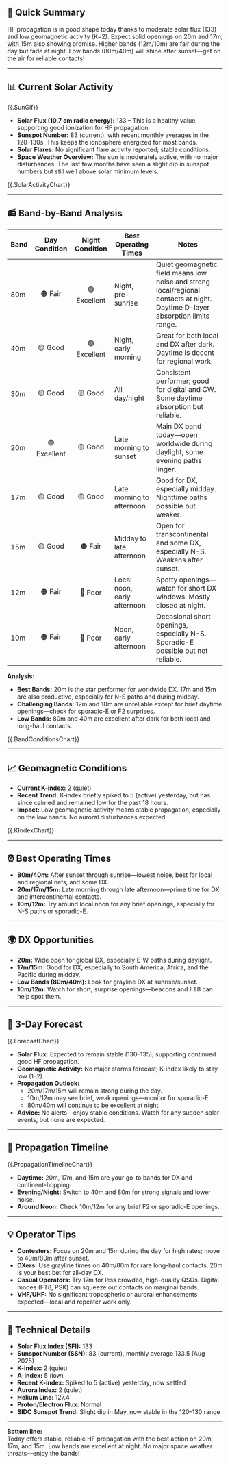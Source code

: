 ## 🎯 Quick Summary

HF propagation is in good shape today thanks to moderate solar flux (133) and low geomagnetic activity (K=2). Expect solid openings on 20m and 17m, with 15m also showing promise. Higher bands (12m/10m) are fair during the day but fade at night. Low bands (80m/40m) will shine after sunset—get on the air for reliable contacts!

---

## 📊 Current Solar Activity

{{.SunGif}}

- **Solar Flux (10.7 cm radio energy):** 133 – This is a healthy value, supporting good ionization for HF propagation.
- **Sunspot Number:** 83 (current), with recent monthly averages in the 120–130s. This keeps the ionosphere energized for most bands.
- **Solar Flares:** No significant flare activity reported; stable conditions.
- **Space Weather Overview:** The sun is moderately active, with no major disturbances. The last few months have seen a slight dip in sunspot numbers but still well above solar minimum levels.

{{.SolarActivityChart}}

---

## 📻 Band-by-Band Analysis

| Band  | Day Condition | Night Condition | Best Operating Times | Notes |
|-------|:-------------:|:---------------:|---------------------|-------|
| 80m   | 🟠 Fair       | 🟢 Excellent    | Night, pre-sunrise  | Quiet geomagnetic field means low noise and strong local/regional contacts at night. Daytime D-layer absorption limits range. |
| 40m   | 🟡 Good       | 🟢 Excellent    | Night, early morning| Great for both local and DX after dark. Daytime is decent for regional work. |
| 30m   | 🟡 Good       | 🟡 Good         | All day/night       | Consistent performer; good for digital and CW. Some daytime absorption but reliable. |
| 20m   | 🟢 Excellent  | 🟡 Good         | Late morning to sunset | Main DX band today—open worldwide during daylight, some evening paths linger. |
| 17m   | 🟡 Good       | 🟡 Good         | Late morning to afternoon | Good for DX, especially midday. Nighttime paths possible but weaker. |
| 15m   | 🟡 Good       | 🟠 Fair         | Midday to late afternoon | Open for transcontinental and some DX, especially N-S. Weakens after sunset. |
| 12m   | 🟠 Fair       | 🔴 Poor         | Local noon, early afternoon | Spotty openings—watch for short DX windows. Mostly closed at night. |
| 10m   | 🟠 Fair       | 🔴 Poor         | Noon, early afternoon | Occasional short openings, especially N-S. Sporadic-E possible but not reliable. |

**Analysis:**  
- **Best Bands:** 20m is the star performer for worldwide DX. 17m and 15m are also productive, especially for N-S paths and during midday.
- **Challenging Bands:** 12m and 10m are unreliable except for brief daytime openings—check for sporadic-E or F2 surprises.
- **Low Bands:** 80m and 40m are excellent after dark for both local and long-haul contacts.

{{.BandConditionsChart}}

---

## 📈 Geomagnetic Conditions

- **Current K-index:** 2 (quiet)
- **Recent Trend:** K-index briefly spiked to 5 (active) yesterday, but has since calmed and remained low for the past 18 hours.
- **Impact:** Low geomagnetic activity means stable propagation, especially on the low bands. No auroral disturbances expected.

{{.KIndexChart}}

---

## ⏰ Best Operating Times

- **80m/40m:** After sunset through sunrise—lowest noise, best for local and regional nets, and some DX.
- **20m/17m/15m:** Late morning through late afternoon—prime time for DX and intercontinental contacts.
- **10m/12m:** Try around local noon for any brief openings, especially for N-S paths or sporadic-E.

---

## 🌍 DX Opportunities

- **20m:** Wide open for global DX, especially E-W paths during daylight.
- **17m/15m:** Good for DX, especially to South America, Africa, and the Pacific during midday.
- **Low Bands (80m/40m):** Look for grayline DX at sunrise/sunset.
- **10m/12m:** Watch for short, surprise openings—beacons and FT8 can help spot them.

---

## 🔮 3-Day Forecast

{{.ForecastChart}}

- **Solar Flux:** Expected to remain stable (130–135), supporting continued good HF propagation.
- **Geomagnetic Activity:** No major storms forecast; K-index likely to stay low (1–2).
- **Propagation Outlook:**  
  - 20m/17m/15m will remain strong during the day.
  - 10m/12m may see brief, weak openings—monitor for sporadic-E.
  - 80m/40m will continue to be excellent at night.
- **Advice:** No alerts—enjoy stable conditions. Watch for any sudden solar events, but none are expected.

---

## 📡 Propagation Timeline

{{.PropagationTimelineChart}}

- **Daytime:** 20m, 17m, and 15m are your go-to bands for DX and continent-hopping.
- **Evening/Night:** Switch to 40m and 80m for strong signals and lower noise.
- **Around Noon:** Check 10m/12m for any brief F2 or sporadic-E openings.

---

## 💡 Operator Tips

- **Contesters:** Focus on 20m and 15m during the day for high rates; move to 40m/80m after sunset.
- **DXers:** Use grayline times on 40m/80m for rare long-haul contacts. 20m is your best bet for all-day DX.
- **Casual Operators:** Try 17m for less crowded, high-quality QSOs. Digital modes (FT8, PSK) can squeeze out contacts on marginal bands.
- **VHF/UHF:** No significant tropospheric or auroral enhancements expected—local and repeater work only.

---

## 🔬 Technical Details

- **Solar Flux Index (SFI):** 133
- **Sunspot Number (SSN):** 83 (current), monthly average 133.5 (Aug 2025)
- **K-index:** 2 (quiet)
- **A-index:** 5 (low)
- **Recent K-index:** Spiked to 5 (active) yesterday, now settled
- **Aurora Index:** 2 (quiet)
- **Helium Line:** 127.4
- **Proton/Electron Flux:** Normal
- **SIDC Sunspot Trend:** Slight dip in May, now stable in the 120–130 range

---

**Bottom line:**  
Today offers stable, reliable HF propagation with the best action on 20m, 17m, and 15m. Low bands are excellent at night. No major space weather threats—enjoy the bands!